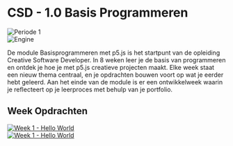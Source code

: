 # CSD - 1.0 Basis Programmeren

<picture><img alt="Periode 1" src="https://img.shields.io/badge/2024 %2D%2D 2025-%20empty?style=for-the-badge&label=Periode%201&color=%231C69F0"></picture>
<br>
<picture><img alt="Engine" src="https://img.shields.io/badge/P5.JS%20-%20empty?style=for-the-badge&logo=javascript&logoColor=%23ffffff&color=%23ED225D"></picture>

De module Basisprogrammeren met p5.js is het startpunt van de opleiding Creative Software Developer. 
In 8 weken leer je de basis van programmeren en ontdek je hoe je met p5.js creatieve projecten maakt. 
Elke week staat een nieuw thema centraal, en je opdrachten bouwen voort op wat je eerder hebt geleerd. 
Aan het einde van de module is er een ontwikkelweek waarin je reflecteert op je leerproces met behulp van je portfolio.

## Week Opdrachten

<a href="/Week%201%20-%20Hello%20World/README.md"><img alt="Week 1 - Hello World" src="https://img.shields.io/badge/Hello%20World%20-%20empty?style=for-the-badge&label=Week%201&color=%23FDD800"></picture></a><br>
<a href="/Week%202%20-%20Dynamisch%20Landschap/README.md"><img alt="Week 1 - Hello World" src="https://img.shields.io/badge/Dynamisch%20Landschap%20-%20empty?style=for-the-badge&label=Week%202&color=%23FDD800"></picture></a>
<br>